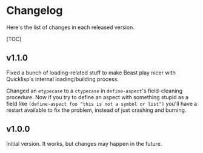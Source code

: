 Changelog
=========

Here's the list of changes in each released version.

[TOC]

v1.1.0
------

Fixed a bunch of loading-related stuff to make Beast play nicer with Quicklisp's
internal loading/building process.

Changed an `etypecase` to a `ctypecase` in `define-aspect`'s field-cleaning
procedure.  Now if you try to define an aspect with something stupid as a field
like `(define-aspect foo "this is not a symbol or list")` you'll have a restart
available to fix the problem, instead of just crashing and burning.

v1.0.0
------

Initial version.  It works, but changes may happen in the future.
